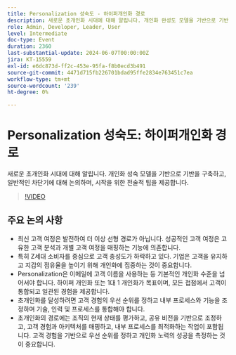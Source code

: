 ```yaml
---
title: Personalization 성숙도 - 하이퍼개인화 경로
description: 새로운 초개인화 시대에 대해 알립니다. 개인화 완성도 모델을 기반으로 기반을 구축하고, 일반적인 차단기에 대해 논의하며, 시작하기 위한 전술적 팁을 제공합니다.주요 토론 포인트 - 최신 고객 여정​과 초개인화를 시작하는 ​ 방법 조직에서 시작하는 방법
role: Admin, Developer, Leader, User
level: Intermediate
doc-type: Event
duration: 2360
last-substantial-update: 2024-06-07T00:00:00Z
jira: KT-15559
exl-id: e6dc873d-ff2c-453e-95fa-f8b0ecd3b491
source-git-commit: 4471d715fb226701bdad95ffe2834e763451c7ea
workflow-type: tm+mt
source-wordcount: '239'
ht-degree: 0%

---
```


# Personalization 성숙도: 하이퍼개인화 경로

새로운 초개인화 시대에 대해 알립니다. 개인화 성숙 모델을 기반으로 기반을 구축하고, 일반적인 차단기에 대해 논의하며, 시작을 위한 전술적 팁을 제공합니다.

>[!VIDEO](https://video.tv.adobe.com/v/3457352/?learn=on&captions=kor)

## 주요 논의 사항

* 최신 고객 여정은 발전하여 더 이상 선형 경로가 아닙니다. 성공적인 고객 여정은 고유한 고객 분석과 개별 고객 여정을 매핑하는 기능에 의존합니다.
* 특히 Z세대 소비자를 중심으로 고객 충성도가 하락하고 있다. 기업은 고객을 유지하고 지갑의 점유율을 높이기 위해 개인화에 집중하는 것이 중요합니다.
* Personalization은 이메일에 고객 이름을 사용하는 등 기본적인 개인화 수준을 넘어서야 합니다. 하이퍼 개인화 또는 1대 1 개인화가 목표이며, 모든 접점에서 고객이 통합되고 일관된 경험을 제공합니다.
* 초개인화를 달성하려면 고객 경험의 우선 순위를 정하고 내부 프로세스와 기능을 조정하며 기술, 인력 및 프로세스를 통합해야 합니다.
* 초개인화의 경로에는 조직의 현재 상태를 평가하고, 공유 비전을 기반으로 조정하고, 고객 경험과 아키텍처를 매핑하고, 내부 프로세스를 최적화하는 작업이 포함됩니다.  고객 경험을 기반으로 우선 순위를 정하고 개인화 노력의 성공을 측정하는 것이 중요합니다.